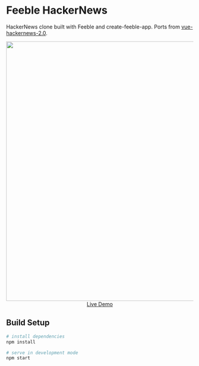 # Feeble HackerNews

HackerNews clone built with Feeble and create-feeble-app. Ports from [vue-hackernews-2.0](https://github.com/vuejs/vue-hackernews-2.0).

<p align="center">
  <a href="https://feeble-hackernew.herokuapp.com" target="_blank">
    <img src="https://raw.githubusercontent.com/feeblejs/hackernews/master/screenshot.png" width="700px">
    <br>
    Live Demo
  </a>
</p>

## Build Setup

```bash
# install dependencies
npm install

# serve in development mode
npm start
```
